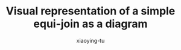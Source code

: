 ---
title: "Visual representation of a simple equi-join as a diagram"
author: "xiaoying-tu"
Discipline: Databases
ConceptualAdvantage: "Visualizes the operations of a query involving joining two relations by an equality condition between two attributes in separate relations, which helps reader understand the logical process of such queries"
DrawsAttentionTo: "The relevant components in both relations and the checking conditions involved, particularly the equi-join condition linking records in separate relations"
Topic: Query languages (basic)
Domain: Within-Database
Form: Visual Representation
OriginSource: "Garcia-Molina, H., Ullman, J., & Widom, J. (2009). Database Systems: The Complete Book. 2 ed. Prentice Hall Press, Upper Saddle River, NJ, USA."
image: "135.png"
Mapping:
  rectangles :  tables / relations
  horizontal stripes :  rows
  circled portions within the stripes :  specific attribute values in those rows
  double-sided arrow :  equi-join condition
---